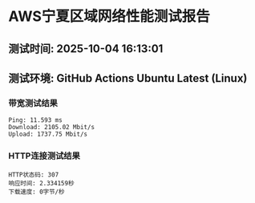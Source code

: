 # AWS宁夏区域网络性能测试报告
## 测试时间: 2025-10-04 16:13:01
## 测试环境: GitHub Actions Ubuntu Latest (Linux)

### 带宽测试结果
```
Ping: 11.593 ms
Download: 2105.02 Mbit/s
Upload: 1737.75 Mbit/s
```

### HTTP连接测试结果
```
HTTP状态码: 307
响应时间: 2.334159秒
下载速度: 0字节/秒
```

